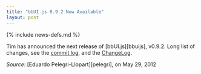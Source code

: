 ```yaml
---
title: "bbUI.js 0.9.2 Now Available"
layout: post
---
```

{% include news-defs.md %}


Tim has announced the next release of [bbUI.js][bbuijs], v0.9.2. Long list of changes, see the [commit log](https://github.com/blackberry/bbUI.js/commit/5aa6175b88189f1f78341786619561fce1c5f1f4),
and the [ChangeLog](https://github.com/blackberry/bbUI.js/blob/master/CHANGELOG.md#version-092).

_Source_: [Eduardo Pelegri-Llopart][pelegri], on May 29, 2012 


